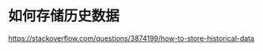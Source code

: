 # 如何存储历史数据

<!--
ID: fe566fe6-3d09-46a8-ac6c-8b5cd55c2546
Status: draft
Date: 2018-01-19T00:26:00
Modified: 2020-05-16T11:30:12
wp_id: 568
-->

https://stackoverflow.com/questions/3874199/how-to-store-historical-data